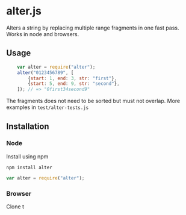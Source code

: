 # alter.js
Alters a string by replacing multiple range fragments in one fast pass.
Works in node and browsers.



## Usage
```javascript
    var alter = require("alter");
    alter("0123456789", [
        {start: 1, end: 3, str: "first"},
        {start: 5, end: 9, str: "second"},
    ]); // => "0first34second9"
```

The fragments does not need to be sorted but must not overlap. More examples in `test/alter-tests.js`


## Installation

### Node
Install using npm

    npm install alter

```javascript
var alter = require("alter");
```

### Browser
Clone t